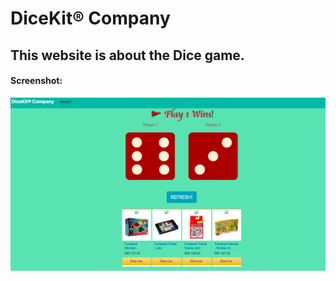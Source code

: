 # DiceKit® Company
## This website is about the Dice game.

#### Screenshot:

<div align="center">
  <img src="screenshots/dicekitcompany.png">
  </div>
